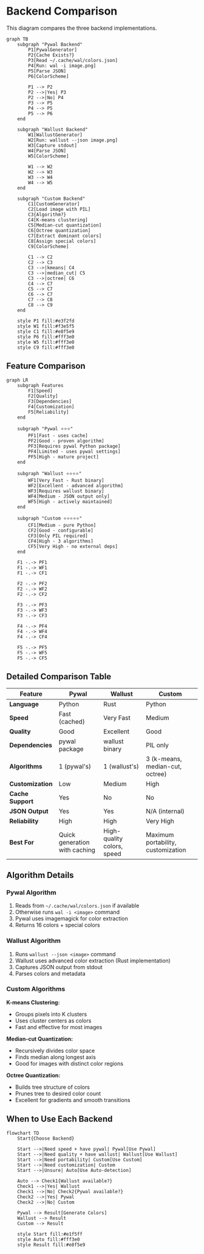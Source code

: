 # Backend Comparison

This diagram compares the three backend implementations.

```mermaid
graph TB
    subgraph "Pywal Backend"
        P1[PywalGenerator]
        P2{Cache Exists?}
        P3[Read ~/.cache/wal/colors.json]
        P4[Run: wal -i image.png]
        P5[Parse JSON]
        P6[ColorScheme]
        
        P1 --> P2
        P2 -->|Yes| P3
        P2 -->|No| P4
        P3 --> P5
        P4 --> P5
        P5 --> P6
    end
    
    subgraph "Wallust Backend"
        W1[WallustGenerator]
        W2[Run: wallust --json image.png]
        W3[Capture stdout]
        W4[Parse JSON]
        W5[ColorScheme]
        
        W1 --> W2
        W2 --> W3
        W3 --> W4
        W4 --> W5
    end
    
    subgraph "Custom Backend"
        C1[CustomGenerator]
        C2[Load image with PIL]
        C3{Algorithm?}
        C4[K-means clustering]
        C5[Median-cut quantization]
        C6[Octree quantization]
        C7[Extract dominant colors]
        C8[Assign special colors]
        C9[ColorScheme]
        
        C1 --> C2
        C2 --> C3
        C3 -->|kmeans| C4
        C3 -->|median_cut| C5
        C3 -->|octree| C6
        C4 --> C7
        C5 --> C7
        C6 --> C7
        C7 --> C8
        C8 --> C9
    end
    
    style P1 fill:#e3f2fd
    style W1 fill:#f3e5f5
    style C1 fill:#e8f5e9
    style P6 fill:#fff3e0
    style W5 fill:#fff3e0
    style C9 fill:#fff3e0
```

## Feature Comparison

```mermaid
graph LR
    subgraph Features
        F1[Speed]
        F2[Quality]
        F3[Dependencies]
        F4[Customization]
        F5[Reliability]
    end
    
    subgraph "Pywal ⭐⭐⭐"
        PF1[Fast - uses cache]
        PF2[Good - proven algorithm]
        PF3[Requires pywal Python package]
        PF4[Limited - uses pywal settings]
        PF5[High - mature project]
    end
    
    subgraph "Wallust ⭐⭐⭐⭐"
        WF1[Very Fast - Rust binary]
        WF2[Excellent - advanced algorithm]
        WF3[Requires wallust binary]
        WF4[Medium - JSON output only]
        WF5[High - actively maintained]
    end
    
    subgraph "Custom ⭐⭐⭐⭐⭐"
        CF1[Medium - pure Python]
        CF2[Good - configurable]
        CF3[Only PIL required]
        CF4[High - 3 algorithms]
        CF5[Very High - no external deps]
    end
    
    F1 -.-> PF1
    F1 -.-> WF1
    F1 -.-> CF1
    
    F2 -.-> PF2
    F2 -.-> WF2
    F2 -.-> CF2
    
    F3 -.-> PF3
    F3 -.-> WF3
    F3 -.-> CF3
    
    F4 -.-> PF4
    F4 -.-> WF4
    F4 -.-> CF4
    
    F5 -.-> PF5
    F5 -.-> WF5
    F5 -.-> CF5
```

## Detailed Comparison Table

| Feature | Pywal | Wallust | Custom |
|---------|-------|---------|--------|
| **Language** | Python | Rust | Python |
| **Speed** | Fast (cached) | Very Fast | Medium |
| **Quality** | Good | Excellent | Good |
| **Dependencies** | pywal package | wallust binary | PIL only |
| **Algorithms** | 1 (pywal's) | 1 (wallust's) | 3 (k-means, median-cut, octree) |
| **Customization** | Low | Medium | High |
| **Cache Support** | Yes | No | No |
| **JSON Output** | Yes | Yes | N/A (internal) |
| **Reliability** | High | High | Very High |
| **Best For** | Quick generation with caching | High-quality colors, speed | Maximum portability, customization |

## Algorithm Details

### Pywal Algorithm
1. Reads from `~/.cache/wal/colors.json` if available
2. Otherwise runs `wal -i <image>` command
3. Pywal uses imagemagick for color extraction
4. Returns 16 colors + special colors

### Wallust Algorithm
1. Runs `wallust --json <image>` command
2. Wallust uses advanced color extraction (Rust implementation)
3. Captures JSON output from stdout
4. Parses colors and metadata

### Custom Algorithms

**K-means Clustering:**
- Groups pixels into K clusters
- Uses cluster centers as colors
- Fast and effective for most images

**Median-cut Quantization:**
- Recursively divides color space
- Finds median along longest axis
- Good for images with distinct color regions

**Octree Quantization:**
- Builds tree structure of colors
- Prunes tree to desired color count
- Excellent for gradients and smooth transitions

## When to Use Each Backend

```mermaid
flowchart TD
    Start{Choose Backend}
    
    Start -->|Need speed + have pywal| Pywal[Use Pywal]
    Start -->|Need quality + have wallust| Wallust[Use Wallust]
    Start -->|Need portability| Custom[Use Custom]
    Start -->|Need customization| Custom
    Start -->|Unsure| Auto[Use Auto-detection]
    
    Auto --> Check1{Wallust available?}
    Check1 -->|Yes| Wallust
    Check1 -->|No| Check2{Pywal available?}
    Check2 -->|Yes| Pywal
    Check2 -->|No| Custom
    
    Pywal --> Result[Generate Colors]
    Wallust --> Result
    Custom --> Result
    
    style Start fill:#e1f5ff
    style Auto fill:#fff3e0
    style Result fill:#e8f5e9
```


